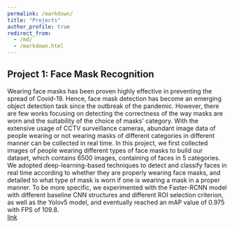 ```yaml
---
permalink: /markdown/
title: "Projects"
author_profile: true
redirect_from: 
  - /md/
  - /markdown.html
---
```

## Project 1: Face Mask Recognition
Wearing face masks has been proven highly effective in preventing the spread of Covid-19. Hence, face mask detection has become an emerging object detection task since the outbreak of the pandemic. However, there are few works focusing on detecting the correctness of the way masks are worn and the suitability of the choice of masks’ category. With the extensive usage of CCTV surveillance cameras, abundant image data of people wearing or not wearing masks of different categories in different manner can be collected in real time. In this project, we first collected images of people wearing different types of face masks to build our dataset, which contains 6500 images, containing of faces in 5 categories. We adopted deep-learning-based techniques to detect and classify faces in real time according to whether they are properly wearing face masks, and detailed to what type of mask is worn if one is wearing a mask in a proper manner. To be more specific, we experimented with the Faster-RCNN model with different baseline CNN structures and different ROI selection criterion, as well as the Yolov5 model, and eventually reached an mAP value of 0.975 with FPS of 109.8.  
[link](https://whuak.github.io/files/COMP5214_Report.pdf)  